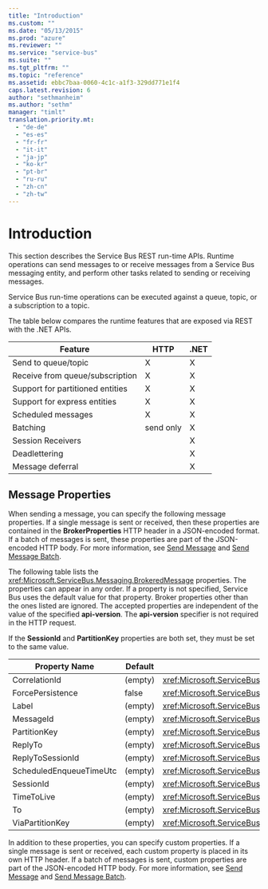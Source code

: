 ```yaml
---
title: "Introduction"
ms.custom: ""
ms.date: "05/13/2015"
ms.prod: "azure"
ms.reviewer: ""
ms.service: "service-bus"
ms.suite: ""
ms.tgt_pltfrm: ""
ms.topic: "reference"
ms.assetid: ebbc7baa-0060-4c1c-a1f3-329dd771e1f4
caps.latest.revision: 6
author: "sethmanheim"
ms.author: "sethm"
manager: "timlt"
translation.priority.mt: 
  - "de-de"
  - "es-es"
  - "fr-fr"
  - "it-it"
  - "ja-jp"
  - "ko-kr"
  - "pt-br"
  - "ru-ru"
  - "zh-cn"
  - "zh-tw"
---
```

# Introduction
This section describes the Service Bus REST run-time APIs. Runtime operations can send messages to or receive messages from a Service Bus messaging entity, and perform other tasks related to sending or receiving messages.  
  
 Service Bus run-time operations can be executed against a queue, topic, or a subscription to a topic.  
  
 The table below compares the runtime features that are exposed via REST with the .NET APIs.  
  
|**Feature**|**HTTP**|**.NET**|  
|-----------------|--------------|--------------|  
|Send to queue/topic|X|X|  
|Receive from queue/subscription|X|X|  
|Support for partitioned entities|X|X|  
|Support for express entities|X|X|  
|Scheduled messages|X|X|  
|Batching|send only|X|  
|Session Receivers||X|  
|Deadlettering||X|  
|Message deferral||X|  
  
## Message Properties  
 When sending a message, you can specify the following message properties. If a single message is sent or received, then these properties are contained in the **BrokerProperties** HTTP header in a JSON-encoded format. If a batch of messages is sent, these properties are part of the JSON-encoded HTTP body. For more information, see [Send Message](send-message1.md) and [Send Message Batch](send-message-batch.md).  
  
 The following table lists the <xref:Microsoft.ServiceBus.Messaging.BrokeredMessage> properties. The properties can appear in any order. If a property is not specified, Service Bus uses the default value for that property. Broker properties other than the ones listed are ignored. The accepted properties are independent of the value of the specified **api-version**. The **api-version** specifier is not required in the HTTP request.  
  
 If the **SessionId** and **PartitionKey** properties are both set, they must be set to the same value.  
  
|Property Name|Default|Property Description|  
|-------------------|-------------|--------------------------|  
|CorrelationId|(empty)|<xref:Microsoft.ServiceBus.Messaging.BrokeredMessage.CorrelationId%2A>|  
|ForcePersistence|false|<xref:Microsoft.ServiceBus.Messaging.BrokeredMessage.ForcePersistence%2A>|  
|Label|(empty)|<xref:Microsoft.ServiceBus.Messaging.BrokeredMessage.Label%2A>|  
|MessageId|(empty)|<xref:Microsoft.ServiceBus.Messaging.BrokeredMessage.MessageId%2A>|  
|PartitionKey|(empty)|<xref:Microsoft.ServiceBus.Messaging.BrokeredMessage.PartitionKey%2A>|  
|ReplyTo|(empty)|<xref:Microsoft.ServiceBus.Messaging.BrokeredMessage.ReplyTo%2A>|  
|ReplyToSessionId|(empty)|<xref:Microsoft.ServiceBus.Messaging.BrokeredMessage.ReplyToSessionId%2A>|  
|ScheduledEnqueueTimeUtc|(empty)|<xref:Microsoft.ServiceBus.Messaging.BrokeredMessage.ScheduledEnqueueTimeUtc%2A>|  
|SessionId|(empty)|<xref:Microsoft.ServiceBus.Messaging.BrokeredMessage.SessionId%2A>|  
|TimeToLive|(empty)|<xref:Microsoft.ServiceBus.Messaging.BrokeredMessage.TimeToLive%2A>|  
|To|(empty)|<xref:Microsoft.ServiceBus.Messaging.BrokeredMessage.To%2A>|  
|ViaPartitionKey|(empty)|<xref:Microsoft.ServiceBus.Messaging.BrokeredMessage.ViaPartitionKey%2A>|  
  
 In addition to these properties, you can specify custom properties. If a single message is sent or received, each custom property is placed in its own HTTP header. If a batch of messages is sent, custom properties are part of the JSON-encoded HTTP body. For more information, see [Send Message](send-message1.md) and [Send Message Batch](send-message-batch.md).